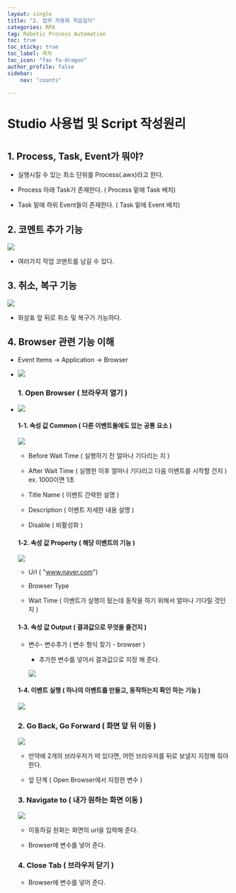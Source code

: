 ```yaml
---
layout: single
title: "2. 업무 자동화 학습일지"
categories: RPA
tag: Robotic Process Automation
toc: true
toc_sticky: true
toc_label: 목차
toc_icon: "fas fa-dragon"
author_profile: false
sidebar:
    nav: "counts"

---
```


# Studio 사용법 및 Script 작성원리

# 

## 1. Process, Task, Event가 뭐야?

- 실행시킬 수 있는 최소 단위를 Process(.awx)라고 한다.

- Process 아래  Task가 존재한다. ( Process 밑에 Task 배치)

- Task 밑에 하위 Event들이 존재한다. ( Task 밑에 Event 배치)



## 2. 코멘트 추가 기능

![]({{site.url}}/images/2023-06-12-fifth/2023-06-11-22-07-18-image.png)

- 여러가지 작업 코멘트를 남길 수 있다.

## 3. 취소, 복구 기능

![]({{site.url}}/images/2023-06-12-fifth/2023-06-11-22-14-51-image.png)

- 화살표 앞 뒤로 취소 및 복구가 가능하다.



## 4. Browser 관련 기능 이해

- Event Items -> Application -> Browser

- ![]({{site.url}}/images/2023-06-12-fifth/2023-06-11-22-21-53-image.png)
  
  ### 
  
  ### 1. Open Browser ( 브라우저 열기 )

- ![]({{site.url}}/images/2023-06-12-fifth/2023-06-11-22-23-00-image.png)
  
  #### 1-1. 속성 값 Common ( 다른 이벤트들에도 있는 공통 요소 )
  
  ![]({{site.url}}/images/2023-06-12-fifth/2023-06-11-22-34-32-image.png)
  
  - Before Wait Time ( 실행하기 전 얼마나 기다리는 지 )
  
  - After Wait Time ( 실행한 이후 얼마나 기다리고 다음 이벤트를 시작할 건지 ) ex. 1000이면 1초
  
  - Title Name ( 이벤트 간략한 설명 )
  
  - Description ( 이벤트 자세한 내용 설명 )
  
  - Disable ( 비활성화 )
  
  #### 1-2. 속성 값 Property ( 해당 이벤트의 기능 )
  
  ![]({{site.url}}/images/2023-06-12-fifth/2023-06-11-22-37-00-image.png)
  
  - Url ( "www.naver.com")
  
  - Browser Type 
  
  - Wait Time ( 이벤트가 실행이 됬는데 동작을 하기 위해서 얼마나 기다릴 것인지 )
  
  #### 1-3. 속성 값 Output ( 결과값으로 무엇을 줄건지 )
  
  - 변수- 변수추가 ( 변수 형식 찾기 - browser )
    
    - 추가한 변수를 넣어서 결과값으로 지정 해 준다.
    
    ![]({{site.url}}/images/2023-06-12-fifth/2023-06-11-22-45-49-image.png)
  
  #### 1-4. 이벤트 실행 ( 하나의 이벤트를 만들고, 동작하는지 확인 하는 기능 )
  
  ![]({{site.url}}/images/2023-06-12-fifth/2023-06-11-22-41-18-image.png)
  
  ### 2. Go Back, Go Forward ( 화면 앞 뒤 이동 )
  
  ![]({{site.url}}/images/2023-06-12-fifth/2023-06-11-22-47-53-image.png)
  
  - 만약에 2개의 브라우저가 떠 있다면, 어떤 브라우저를 뒤로 보낼지 지정해 줘야한다.
  
  - 앞 단계 ( Open Browser에서 지정한 변수 )
  
  ### 3. Navigate to ( 내가 원하는 화면 이동 )
  
  ![]({{site.url}}/images/2023-06-12-fifth/2023-06-11-22-50-56-image.png)
  
  - 이동하길 원화는 화면의 url을 입력해 준다.
  
  - Browser에 변수를 넣어 준다.
  
  ### 4. Close Tab ( 브라우저 닫기 )
  
  - Browser에 변수를 넣어 준다.